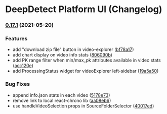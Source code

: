 # DeepDetect Platform UI (Changelog)

### [0.17.1](https://github.com/jolibrain/platform_ui/compare/v0.17.0...v0.17.1) (2021-05-20)


### Features

* add "download zip file" button in video-explorer ([bf78a17](https://github.com/jolibrain/platform_ui/commit/bf78a17ead293b1a52520828817c6eff6b61ff03))
* add chart display on video info stats ([806090b](https://github.com/jolibrain/platform_ui/commit/806090b9a6f3c573573e0ba6abc2dbfadd044569))
* add PK range filter when min/max_pk attributes available in video stats ([acc120e](https://github.com/jolibrain/platform_ui/commit/acc120e979e67907c321353a92e9ed4bae9d4518))
* add ProcessingStatus widget for videoExplorer left-sidebar ([19a5a50](https://github.com/jolibrain/platform_ui/commit/19a5a506c4c526f0838611fa905b2bb13f0b220c))


### Bug Fixes

* append info.json stats in each video ([5178e73](https://github.com/jolibrain/platform_ui/commit/5178e73b3bbcbf5fd891d72a62269f582c4c05ea))
* remove link to local react-chrono lib ([aa08eb6](https://github.com/jolibrain/platform_ui/commit/aa08eb62e6ed74dca945efd7c0948d3037dd2ffa))
* use handleVideoSelection props in SourceFolderSelector ([40017ed](https://github.com/jolibrain/platform_ui/commit/40017eda107a31313be2c1cbe7a8ec11c0406438))
